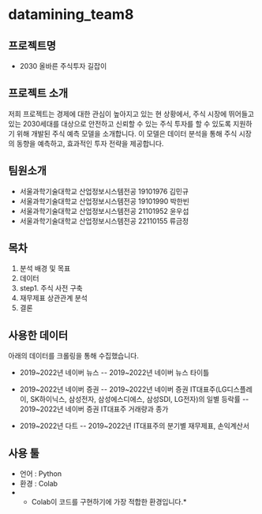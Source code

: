 # datamining_team8

## 프로젝트명
- 2030 올바른 주식투자 길잡이

## 프로젝트 소개
저희 프로젝트는 경제에 대한 관심이 높아지고 있는 현 상황에서, 주식 시장에 뛰어들고 있는 2030세대를 대상으로 안전하고 신뢰할 수 있는 주식 투자를 할 수 있도록 지원하기 위해 개발된 주식 예측 모델을 소개합니다. 이 모델은 데이터 분석을 통해 주식 시장의 동향을 예측하고, 효과적인 투자 전략을 제공합니다.

## 팀원소개
- 서울과학기술대학교 산업정보시스템전공 19101976 김민규
- 서울과학기술대학교 산업정보시스템전공 19101990 박한빈
- 서울과학기술대학교 산업정보시스템전공 21101952 윤우섭
- 서울과학기술대학교 산업정보시스템전공 22110155 류금정

## 목차
1. 분석 배경 및 목표
2. 데이터
3. step1. 주식 사전 구축
4. 재무제표 상관관계 분석
5. 결론

## 사용한 데이터
아래의 데이터를 크롤링을 통해 수집했습니다.
- 2019~2022년 네이버 뉴스
-- 2019~2022년 네이버 뉴스 타이틀

- 2019~2022년 네이버 증권
-- 2019~2022년 네이버 증권 IT대표주(LG디스플레이, SK하이닉스, 삼성전자, 삼성에스디에스, 삼성SDI, LG전자)의 일별 등락률
-- 2019~2022년 네이버 증권 IT대표주 거래량과 종가

- 2019~2022년 다트
-- 2019~2022년 IT대표주의 분기별 재무제표, 손익계산서

## 사용 툴
- 언어 : Python
- 환경 : Colab
- * Colab이 코드를 구현하기에 가장 적합한 환경입니다.*



